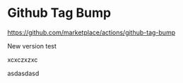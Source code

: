 # Github Tag Bump

https://github.com/marketplace/actions/github-tag-bump

New version test

xcxczxzxc

asdasdasd